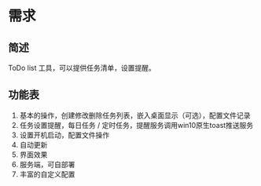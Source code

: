 # 需求

## 简述

ToDo list 工具，可以提供任务清单，设置提醒。

## 功能表

1. 基本的操作，创建修改删除任务列表，嵌入桌面显示（可选），配置文件记录
2. 任务设置提醒，每日任务 / 定时任务，提醒服务调用win10原生toast推送服务
3. 设置开机启动，配置文件操作
4. 自动更新
5. 界面效果
6. 服务端，可自部署
7. 丰富的自定义配置